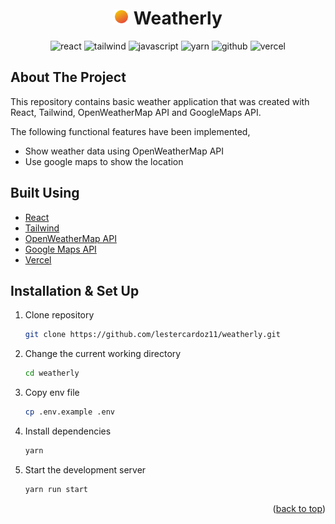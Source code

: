 <h1 align="center">
  <img src="public/logo192.png" alt="Logo" width="25" height="25"> Weatherly
</h1>
<p align="center">
  <img alt="react" src="https://img.shields.io/badge/React-20232A?style=for-the-badge&logo=react&logoColor=61DAFB" />
  <img alt="tailwind" src="https://img.shields.io/badge/Tailwind_CSS-38B2AC?style=for-the-badge&logo=tailwind-css&logoColor=white" />
  <img alt="javascript" src="https://img.shields.io/badge/JavaScript-323330?style=for-the-badge&logo=javascript&logoColor=F7DF1E" />
  <img alt="yarn" src="https://img.shields.io/badge/Yarn-2C8EBB?style=for-the-badge&logo=yarn&logoColor=white" />
  <img alt="github" src="https://img.shields.io/badge/GitHub-100000?style=for-the-badge&logo=github&logoColor=white" />
  <img alt="vercel" src="https://img.shields.io/badge/Vercel-000000?style=for-the-badge&logo=vercel&logoColor=white" />
</p>

## About The Project

This repository contains basic weather application that was created with React, Tailwind, OpenWeatherMap API and GoogleMaps API.

The following functional features have been implemented,

- Show weather data using OpenWeatherMap API
- Use google maps to show the location

## Built Using

- [React](https://reactjs.org/)
- [Tailwind](https://tailwindcss.com/)
- [OpenWeatherMap API](https://openweathermap.org/)
- [Google Maps API](https://github.com/fullstackreact/google-maps-react)
- [Vercel](https://vercel.com)

## Installation & Set Up

1. Clone repository

   ```sh
   git clone https://github.com/lestercardoz11/weatherly.git
   ```

2. Change the current working directory

   ```sh
   cd weatherly
   ```

3. Copy env file

   ```sh
   cp .env.example .env
   ```

4. Install dependencies

   ```sh
   yarn
   ```

5. Start the development server

   ```sh
   yarn run start
   ```

<p align="right">(<a href="#top">back to top</a>)</p>
